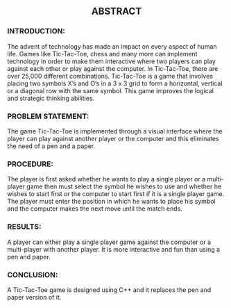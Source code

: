 <center><h2>ABSTRACT</h2></center>

<h3>INTRODUCTION:</h3>

The advent of technology has made an impact on every aspect of human life. Games
like Tic-Tac-Toe, chess and many more can implement technology in order to make
them interactive where two players can play against each other or play against
the computer. In Tic-Tac-Toe, there are over 25,000 different combinations.
Tic-Tac-Toe is a game that involves placing two symbols X’s and O’s in a 3 x 3
grid to form a horizontal, vertical or a diagonal row with the same symbol. This
game improves the logical and strategic thinking abilities.

<h3>PROBLEM STATEMENT:</h3>

The game Tic-Tac-Toe is implemented through a visual interface where the player
can play against another player or the computer and this eliminates the need of
a pen and a paper.

<h3>PROCEDURE:</h3>

The player is first asked whether he wants to play a single player or a
multi-player game then must select the symbol he wishes to use and whether he
wishes to start first or the computer to start first if it is a single player
game. The player must enter the position in which he wants to place his symbol
and the computer makes the next move until the match ends.

<h3>RESULTS:</h3>

A player can either play a single player game against the computer or a
multi-player with another player. It is more interactive and fun than using a
pen and paper.

<h3>CONCLUSION:</h3>

A Tic-Tac-Toe game is designed using C++ and it replaces the pen and paper
version of it.
